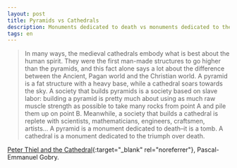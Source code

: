 ```yaml
---
layout: post
title: Pyramids vs Cathedrals
description: Monuments dedicated to death vs monuments dedicated to the triumph over death.
tags: en
---
```


> In many ways, the medieval cathedrals embody what is best about the human
> spirit. They were the first man-made structures to go higher than the pyramids,
> and this fact alone says a lot about the difference between the Ancient, Pagan
> world and the Christian world. A pyramid is a fat structure with a heavy base,
> while a cathedral soars towards the sky. A society that builds pyramids is a
> society based on slave labor: building a pyramid is pretty much about using as
> much raw muscle strength as possible to take many rocks from point A and pile
> them up on point B. Meanwhile, a society that builds a cathedral is replete
> with scientists, mathematicians, engineers, craftsmen, artists… A pyramid is a
> monument dedicated to death–it is a tomb. A cathedral is a monument dedicated
> to the triumph over death.

[Peter Thiel and the Cathedral][1]{:target="_blank" rel="noreferrer"}, Pascal-Emmanuel Gobry.


[1]: https://www.patheos.com/blogs/inebriateme/2014/06/peter-thiel-and-the-cathedral/
